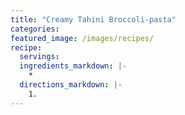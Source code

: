 ```yaml
---
title: "Creamy Tahini Broccoli-pasta"
categories:
featured_image: /images/recipes/
recipe:
  servings: 
  ingredients_markdown: |-
    *
  directions_markdown: |-
    1.
---
```


